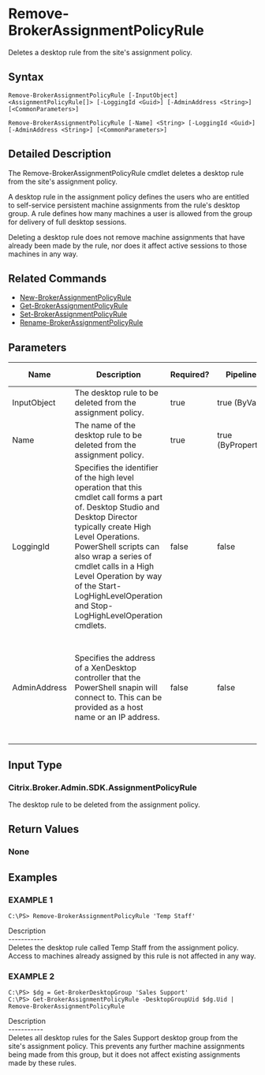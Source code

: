 ﻿# Remove-BrokerAssignmentPolicyRule

   Deletes a desktop rule from the site's assignment policy.

## Syntax
```
Remove-BrokerAssignmentPolicyRule [-InputObject] <AssignmentPolicyRule[]> [-LoggingId <Guid>] [-AdminAddress <String>] [<CommonParameters>]

Remove-BrokerAssignmentPolicyRule [-Name] <String> [-LoggingId <Guid>] [-AdminAddress <String>] [<CommonParameters>]
```

## Detailed Description
   The Remove-BrokerAssignmentPolicyRule cmdlet deletes a desktop rule from the site's assignment policy.

A desktop rule in the assignment policy defines the users who are entitled to self-service persistent machine assignments from the rule's desktop group. A rule defines how many machines a user is allowed from the group for delivery of full desktop sessions.

Deleting a desktop rule does not remove machine assignments that have already been made by the rule, nor does it affect active sessions to those machines in any way.

## Related Commands
  * [New-BrokerAssignmentPolicyRule](New-BrokerAssignmentPolicyRule.html)
  * [Get-BrokerAssignmentPolicyRule](Get-BrokerAssignmentPolicyRule.html)
  * [Set-BrokerAssignmentPolicyRule](Set-BrokerAssignmentPolicyRule.html)
  * [Rename-BrokerAssignmentPolicyRule](Rename-BrokerAssignmentPolicyRule.html)
## Parameters

| Name   | Description | Required? | Pipeline Input | Default Value |
| --- | --- | --- | --- | --- |
| InputObject | The desktop rule to be deleted from the assignment policy. | true | true (ByValue) |  |
| Name | The name of the desktop rule to be deleted from the assignment policy. | true | true (ByPropertyName) |  |
| LoggingId | Specifies the identifier of the high level operation that this cmdlet call forms a part of. Desktop Studio and Desktop Director typically create High Level Operations. PowerShell scripts can also wrap a series of cmdlet calls in a High Level Operation by way of the Start-LogHighLevelOperation and Stop-LogHighLevelOperation cmdlets. | false | false |  |
| AdminAddress | Specifies the address of a XenDesktop controller that the PowerShell snapin will connect to. This can be provided as a host name or an IP address. | false | false | Localhost. Once a value is provided by any cmdlet, this value will become the default. |

## Input Type
### Citrix.Broker.Admin.SDK.AssignmentPolicyRule
   The desktop rule to be deleted from the assignment policy.
## Return Values
### None
   
## Examples

### EXAMPLE 1
```
C:\PS> Remove-BrokerAssignmentPolicyRule 'Temp Staff'
```
   Description<br>-----------<br>Deletes the desktop rule called Temp Staff from the assignment policy. Access to machines already assigned by this rule is not affected in any way.
### EXAMPLE 2
```
C:\PS> $dg = Get-BrokerDesktopGroup 'Sales Support'
C:\PS> Get-BrokerAssignmentPolicyRule -DesktopGroupUid $dg.Uid | Remove-BrokerAssignmentPolicyRule
```
   Description<br>-----------<br>Deletes all desktop rules for the Sales Support desktop group from the site's assignment policy. This prevents any further machine assignments being made from this group, but it does not affect existing assignments made by these rules.
